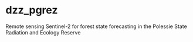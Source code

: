 # dzz_pgrez
Remote sensing Sentinel-2 for forest state forecasting in the Polessie State Radiation and Ecology Reserve
